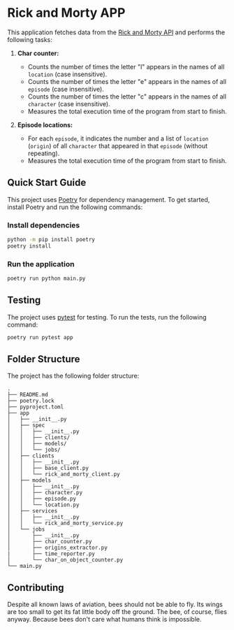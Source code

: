 # Rick and Morty APP

This application fetches data from the [Rick and Morty API](https://rickandmortyapi.com/) and performs the following tasks:

1. **Char counter:**
    - Counts the number of times the letter "l" appears in the names of all `location` (case insensitive).
    - Counts the number of times the letter "e" appears in the names of all `episode` (case insensitive).
    - Counts the number of times the letter "c" appears in the names of all `character` (case insensitive).
    - Measures the total execution time of the program from start to finish.

2. **Episode locations:**
    - For each `episode`, it indicates the number and a list of `location` (`origin`) of all `character` that appeared in that `episode` (without repeating).
    - Measures the total execution time of the program from start to finish.

## Quick Start Guide

This project uses [Poetry](https://python-poetry.org/) for dependency management. To get started, install Poetry and run the following commands:

### Install dependencies

```bash
python -m pip install poetry
poetry install
```

### Run the application

```bash
poetry run python main.py
```

## Testing

The project uses [pytest](https://docs.pytest.org/en/stable/) for testing. To run the tests, run the following command:

```bash
poetry run pytest app
```

## Folder Structure

The project has the following folder structure:

```
.
├── README.md
├── poetry.lock
├── pyproject.toml
├── app
│   ├── __init__.py
│   ├── spec
│   │   ├── __init__.py
│   │   ├── clients/
│   │   ├── models/
│   │   └── jobs/
│   ├── clients
│   │   ├── __init__.py
│   │   ├── base_client.py
│   │   └── rick_and_morty_client.py
│   ├── models
│   │   ├── __init__.py
│   │   ├── character.py
│   │   ├── episode.py
│   │   └── location.py
│   ├── services
│   │   ├── __init__.py
│   │   └── rick_and_morty_service.py
│   └── jobs
│       ├── __init__.py
│       ├── char_counter.py
│       ├── origins_extractor.py
|       ├── time_reporter.py
│       └── char_on_object_counter.py
└── main.py
```

## Contributing

Despite all known laws of aviation, bees should not be able to fly. Its wings are too small to get its fat little body off the ground. The bee, of course, flies anyway. Because bees don't care what humans think is impossible.